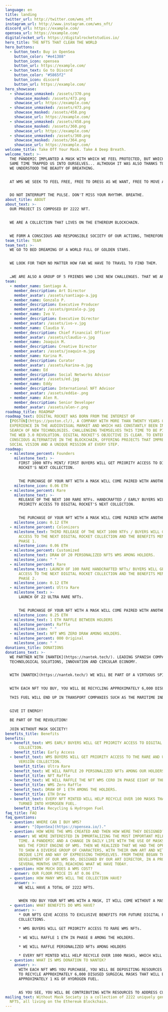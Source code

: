 ```yaml
---
language: en
title: landing
twitter_url: http://twitter.com/wms_nft
instagram_url: http://www.instagram.com/wms_nft/
discord_url: https://example.com/
opensea_url: https://example.com/
digitalrocket_url: https://digitalrocketstudios.io/
hero_title: THE NFTS THAT CLEAN THE WORLD
hero_buttons:
  - button_text: Buy in OpenSea
    button_color: "#e41388"
    button_icon: opensea
    button_url: https://example.com/
  - button_text: Go to Discord
    button_color: "#5865f2"
    button_icon: discord
    button_url: https://example.com/
hero_showcase:
  - showcase_unmasked: /assets/370.png
    showcase_masked: /assets/473.png
    showcase_url: https://example.com/
  - showcase_unmasked: /assets/473.png
    showcase_masked: /assets/458.png
    showcase_url: https://example.com/
  - showcase_unmasked: /assets/458.png
    showcase_masked: /assets/360.png
    showcase_url: https://example.com/
  - showcase_unmasked: /assets/360.png
    showcase_masked: /assets/364.png
    showcase_url: https://example.com/
welcome_title: Take Off Your Mask. Take A Deep Breath.
welcome_text: >-
  THE PANDEMIC IMPLANTED A MASK WITH WHICH WE FEEL PROTECTED, BUT WHICH AT THE
  SAME TIME TRAPPED US INTO OURSELVES... ALTHOUGH IT WAS ALSO THANKS TO IT THAT
  WE UNDERSTOOD THE BEAUTY OF BREATHING.


  AT WMS WE SEEK TO FEEL FREE, FREE TO DRESS AS WE WANT, FREE TO MOVE AS WE WANT, FREE TO BREATHE AS WE WANT, AND TO SEEK TIRELESSLY TO BE AND FEEL EQUALLY HUMAN.


  DO NOT INTERRUPT THE PULSE. DON'T MISS YOUR RHYTHM. BREATHE.
about_title: ABOUT
about_text: >-
  OUR PROJECT IS COMPOSED BY 2222 NFT.


  WE ARE A COLLECTION THAT LIVES ON THE ETHEREUM BLOCKCHAIN.


  WE FORM A CONSCIOUS AND RESPONSIBLE SOCIETY OF OUR ACTIONS, THEREFORE, WHEN PURCHASING AN NFT WMS WE WILL BE HELPING TO RECOVER DISUSED MASKS TO CONVERT THEM INTO ENERGY.
team_title: TEAM
team_text: >-
  WE GO TO BED DREAMING OF A WORLD FULL OF GOLDEN STARS.


  WE LOOK FOR THEM NO MATTER HOW FAR WE HAVE TO TRAVEL TO FIND THEM.


  …WE ARE ALSO A GROUP OF 5 FRIENDS WHO LIKE NEW CHALLENGES. THAT WE ARE LOOKING FOR NEW HORIZONS THAT MAKE US VIBRATE AT NIGHT AND DREAM BY DAY...
team:
  - member_name: Santiago A.
    member_description: Art Director
    member_avatar: /assets/santiago-a.jpg
  - member_name: Gonzalo P.
    member_description: Executive Producer
    member_avatar: /assets/gonzalo-p.jpg
  - member_name: Ivo V.
    member_description: Executive Director
    member_avatar: /assets/ivo-v.jpg
  - member_name: Claudio V.
    member_description: Chief Financial Officer
    member_avatar: /assets/claudio-v.jpg
  - member_name: Joaquin M.
    member_description: Creative Director
    member_avatar: /assets/joaquin-m.jpg
  - member_name: Karina M.
    member_description: Curator
    member_avatar: /assets/karina-m.jpg
  - member_name: Ed
    member_description: Social Networks Advisor
    member_avatar: /assets/ed.jpg
  - member_name: Eddy
    member_description: International NFT Advisor
    member_avatar: /assets/eddie-.png
  - member_name: Alen R.
    member_description: Senior Developer
    member_avatar: /assets/alen-r.png
roadmap_title: ROADMAP
roadmap_text: DIGITAL ROCKET WAS BORN FROM THE INTEREST OF
  [POSTON](https://poston.cl/), A COMPANY WITH MORE THAN TWENTY YEARS OF
  EXPERIENCE IN THE AUDIOVISUAL MARKET AND WHICH HAS CONSTANTLY BEEN IN THE
  SEARCH OF NEW TECHNOLOGIES. CHALLENGING THEMSELVES THIS TIME TO BE PIONEERS IN
  THE WEB 3.0 REVOLUTION. DIGITAL ROCKET'S OBJECTIVE IS CLEAR. TO ENTER AS A
  CONSCIOUS ALTERNATIVE IN THE BLOCKCHAIN, OFFERING PROJECTS THAT IMPREGNATE A
  SOCIAL VISION AND A UNIQUE MISSION AT EVERY STEP.
roadmap:
  - milestone_percent: Founders
    milestone_text: >-
      FIRST 1000 NTFs MINT/ FIRST BUYERS WILL GET PRIORITY ACCESS TO DIGITAL
      ROCKET'S NEXT COLLECTION.


      THE PURCHASE OF YOUR NFT WITH A MASK WILL COME PAIRED WITH ANOTHER NFT IN ITS NON-MASK VERSION. ADDITIONALLY WHEN YOU BUY YOUR NFT YOU WILL BE RECYCLING 6,000 DISUSED MASKS, WHICH WILL BECOME 1K OF HYDROGEN FUEL THANKS TO OUR ALLIANCE WITH THE INNOVATIVE SPANISH COMPANY [NANTEK](https://nantek.tech/).
    milestone_icon: 0.06 ETH
  - milestone_percent: Rare
    milestone_text: >-
      RELEASE OF THE NEXT 100 RARE NTFs. HANDCRAFTED / EARLY BUYERS WILL GET
      PRIORITY ACCESS TO DIGITAL ROCKET'S NEXT COLLECTION.


      THE PURCHASE OF YOUR NFT WITH A MASK WILL COME PAIRED WITH ANOTHER NFT IN ITS NON-MASK VERSION. ADDITIONALLY WHEN YOU BUY YOUR NFT YOU WILL BE RECYCLING 12,000 DISUSED MASKS, WHICH WILL BECOME 1K OF HYDROGEN FUEL.
    milestone_icon: 0.12 ETH
  - milestone_percent: Colonizers
    milestone_text: THIRD RELEASE OF THE NEXT 1000 NTFs / BUYERS WILL GET PRIORITY
      ACCESS TO THE NEXT DIGITAL ROCKET COLLECTION AND THE BENEFITS MENTIONED IN
      PHASE 1.
    milestone_icon: 0.06 ETH
  - milestone_percent: Customized
    milestone_text: DRAW OF 20 PERSONALIZED NFTS WMS AMONG HOLDERS.
    milestone_icon: " "
  - milestone_percent: Rare
    milestone_text: LAUNCH OF 100 RARE HANDCRAFTED NFTs/ BUYERS WILL GET PRIORITY
      ACCESS TO THE NEXT DIGITAL ROCKET COLLECTION AND THE BENEFITS MENTIONED IN
      PHASE 2.
    milestone_icon: 0.12 ETH
  - milestone_percent: Ultra Rare
    milestone_text: >-
      LAUNCH OF 22 ULTRA RARE NFTs.


      THE PURCHASE OF YOUR NFT WITH A MASK WILL COME PAIRED WITH ANOTHER NFT IN ITS NON MASK VERSION. ADDITIONALLY WHEN YOU BUY YOUR NFT YOU WILL BE RECYCLING 24,000 DISUSED MASKS, WHICH WILL BE CONVERTED INTO 4K OF HYDROGEN FUEL.
    milestone_icon: 0.25 ETH
  - milestone_text: 1 ETH RAFFLE BETWEEN HOLDERS
    milestone_percent: Raffle
    milestone_icon: " "
  - milestone_text: NFT WMS ZERO DRAW AMONG HOLDERS.
    milestone_percent: 000 Original
    milestone_icon: " "
donations_title: DONATIONS
donations_text: >-
  WE PARTNER WITH [NANTEK](https://nantek.tech/). LEADING SPANISH COMPANY IN
  TECHNOLOGICAL SOLUTIONS, INNOVATION AND CIRCULAR ECONOMY.


  WITH [NANTEK](https://nantek.tech/) WE WILL BE PART OF A VIRTUOUS SPIRAL.


  WITH EACH NFT YOU BUY, YOU WILL BE RECYCLING APPROXIMATELY 6,000 DISUSED MASKS THAT WILL BE CONVERTED INTO APPROXIMATELY 1K OF HYDROGEN FUEL.

  THIS FUEL WILL END UP IN TRANSPORT COMPANIES SUCH AS THE MARITIME INDUSTRY, IN WHICH CURRENT REGULATIONS REQUIRE THE USE OF SULFATE-FREE FUELS AND WHERE HYDROGEN COMES INTO PLAY.


  GIVE IT ENERGY!

  BE PART OF THE REVOLUTION!

  JOIN WITHOUT MASK SOCIETY!
benefits_title: Benefits
benefits:
  - benefit_text: WMS EARLY BUYERS WILL GET PRIORITY ACCESS TO DIGITAL ROCKET'S NEXT
      COLLECTION.
    benefit_title: Early Access
  - benefit_text: WMS BUYERS WILL GET PRIORITY ACCESS TO THE RARE AND ULTRA RARE WMS
      VERSION COLLECTION.
    benefit_title: Ultra Rare
  - benefit_text: WE WILL RAFFLE 20 PERSONALIZED NFTs AMONG OUR HOLDERS.
    benefit_title: NFT Raffle
  - benefit_text: WE WILL RAFFLE THE NFT WMS CERO IN PHASE EIGHT OF THE ROADMAP.
    benefit_title: WMS Zero Raffle
  - benefit_text: DRAW OF 1 ETH AMONG THE HOLDERS.
    benefit_title: ETH Draw
  - benefit_text: EVERY NFT MINTED WILL HELP RECYCLE OVER 100 MASKS THAT WILL BE
      TURNED INTO HYDROGEN FUEL.
    benefit_title: Recycling & Hydrogen Fuel
faq_title: FAQ
faq_questions:
  - question: WHERE CAN I BUY WMS?
    answer: "[OpenSea](https://opensea.io/)."
  - question: HOW WERE THE WMS CREATED AND THEN HOW WERE THEY DESIGNED?
    answer: WE WERE INTERESTED IN IMMORTALIZING THE MOST IMPORTANT MILESTONE OF OUR
      TIME. A PANDEMIC AND A CHANGE IN DAILY LIFE WITH THE USE OF MASKS, THAT
      WAS THE FIRST ENGINE OF WMS. THEN WE REALIZED THAT WE HAD THE OPPORTUNITY
      TO SHOW A DIVERSE GROUP OF CHARACTERS, WITH THEIR OWN ART AND WITH A
      UNIQUE LIFE AND WAY OF EXPRESSING THEMSELVES. FROM THERE BEGAN THE
      DEVELOPMENT OF OUR WMS 00, DESIGNED BY OUR ART DIRECTOR, IN A PROCESS OF
      SEVERAL MONTHS UNTIL REACHING WHAT WE HAVE TODAY.
  - question: HOW MUCH DOES A WMS COST?
    answer: OUR FLOOR PRICE IS AT 0.06 ETH.
  - question: HOW MANY WMS WILL THE COLLECTION HAVE?
    answer: >-
      WE WILL HAVE A TOTAL OF 2222 NFTS.


      WHEN YOU BUY YOUR NFT WMS WITH A MASK, IT WILL COME WITHOUT A MASK. THAT IS TO SAY YOU GET 2x1.
  - question: WHAT BENEFITS DO WMS HAVE?
    answer: >-
      * OUR NFTS GIVE ACCESS TO EXCLUSIVE BENEFITS FOR FUTURE DIGITAL ROCKET
      COLLECTIONS.

      * WMS BUYERS WILL GET PRIORITY ACCESS TO RARE WMS NFTs.

      * WE WILL RAFFLE 1 ETH IN PHASE 8 AMONG THE HOLDERS.

      * WE WILL RAFFLE PERSONALIZED NFTs AMONG HOLDERS

      * EVERY NFT MINTED WILL HELP RECYCLE OVER 1000 MASKS, WHICH WILL BE TURNED INTO HYDROGEN FUEL.
  - question: WHAT IS WMS DONATION TO NANTEK?
    answer: >-
      WITH EACH NFT WMS YOU PURCHASE, YOU WILL BE DEPOSITING RESOURCES TO NANTEK
      TO RECYCLE APPROXIMATELY 6,000 DISUSED SURGICAL MASKS THAT WILL BECOME
      APPROXIMATELY 1 KG OF HYDROGEN FUEL.


      AS YOU SEE, YOU WILL BE CONTRIBUTING WITH RESOURCES TO ADDRESS CURRENT AND FUTURE PROBLEMS IN RELATION TO THE ENVIRONMENTAL CRISIS.
mailing_text: Without Mask Society is a collection of 2222 uniquely generated
  NFTS, all living on the Ethereum Blockchain.
---
```

